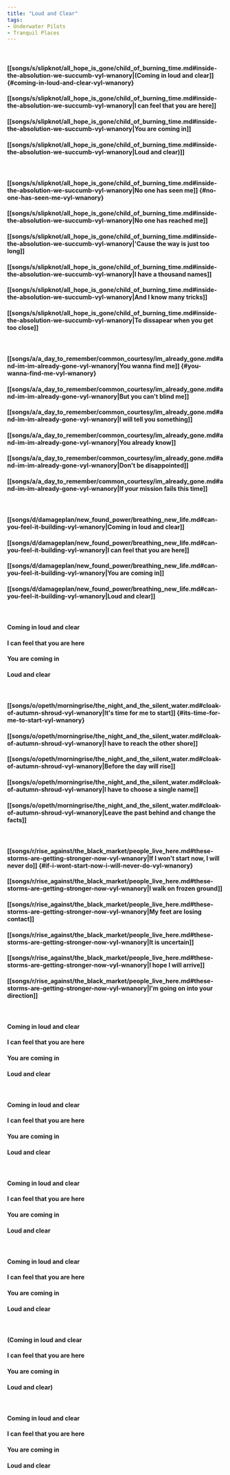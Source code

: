 ```yaml
---
title: "Loud and Clear"
tags:
- Underwater Pilots
- Tranquil Places
---
```

&nbsp;
#### [[songs/s/slipknot/all_hope_is_gone/child_of_burning_time.md#inside-the-absolution-we-succumb-vyl-wnanory|(Coming in loud and clear]] {#coming-in-loud-and-clear-vyl-wnanory}
#### [[songs/s/slipknot/all_hope_is_gone/child_of_burning_time.md#inside-the-absolution-we-succumb-vyl-wnanory|I can feel that you are here]]
#### [[songs/s/slipknot/all_hope_is_gone/child_of_burning_time.md#inside-the-absolution-we-succumb-vyl-wnanory|You are coming in]]
#### [[songs/s/slipknot/all_hope_is_gone/child_of_burning_time.md#inside-the-absolution-we-succumb-vyl-wnanory|Loud and clear)]]
&nbsp;
#### [[songs/s/slipknot/all_hope_is_gone/child_of_burning_time.md#inside-the-absolution-we-succumb-vyl-wnanory|No one has seen me]] {#no-one-has-seen-me-vyl-wnanory}
#### [[songs/s/slipknot/all_hope_is_gone/child_of_burning_time.md#inside-the-absolution-we-succumb-vyl-wnanory|No one has reached me]]
#### [[songs/s/slipknot/all_hope_is_gone/child_of_burning_time.md#inside-the-absolution-we-succumb-vyl-wnanory|'Cause the way is just too long]]
#### [[songs/s/slipknot/all_hope_is_gone/child_of_burning_time.md#inside-the-absolution-we-succumb-vyl-wnanory|I have a thousand names]]
#### [[songs/s/slipknot/all_hope_is_gone/child_of_burning_time.md#inside-the-absolution-we-succumb-vyl-wnanory|And I know many tricks]]
#### [[songs/s/slipknot/all_hope_is_gone/child_of_burning_time.md#inside-the-absolution-we-succumb-vyl-wnanory|To dissapear when you get too close]]
&nbsp;
#### [[songs/a/a_day_to_remember/common_courtesy/im_already_gone.md#and-im-im-already-gone-vyl-wnanory|You wanna find me]] {#you-wanna-find-me-vyl-wnanory}
#### [[songs/a/a_day_to_remember/common_courtesy/im_already_gone.md#and-im-im-already-gone-vyl-wnanory|But you can't blind me]]
#### [[songs/a/a_day_to_remember/common_courtesy/im_already_gone.md#and-im-im-already-gone-vyl-wnanory|I will tell you something]]
#### [[songs/a/a_day_to_remember/common_courtesy/im_already_gone.md#and-im-im-already-gone-vyl-wnanory|You already know]]
#### [[songs/a/a_day_to_remember/common_courtesy/im_already_gone.md#and-im-im-already-gone-vyl-wnanory|Don't be disappointed]]
#### [[songs/a/a_day_to_remember/common_courtesy/im_already_gone.md#and-im-im-already-gone-vyl-wnanory|If your mission fails this time]]
&nbsp;
#### [[songs/d/damageplan/new_found_power/breathing_new_life.md#can-you-feel-it-building-vyl-wnanory|Coming in loud and clear]]
#### [[songs/d/damageplan/new_found_power/breathing_new_life.md#can-you-feel-it-building-vyl-wnanory|I can feel that you are here]]
#### [[songs/d/damageplan/new_found_power/breathing_new_life.md#can-you-feel-it-building-vyl-wnanory|You are coming in]]
#### [[songs/d/damageplan/new_found_power/breathing_new_life.md#can-you-feel-it-building-vyl-wnanory|Loud and clear]]
&nbsp;
#### Coming in loud and clear
#### I can feel that you are here
#### You are coming in
#### Loud and clear
&nbsp;
#### [[songs/o/opeth/morningrise/the_night_and_the_silent_water.md#cloak-of-autumn-shroud-vyl-wnanory|It's time for me to start]] {#its-time-for-me-to-start-vyl-wnanory}
#### [[songs/o/opeth/morningrise/the_night_and_the_silent_water.md#cloak-of-autumn-shroud-vyl-wnanory|I have to reach the other shore]]
#### [[songs/o/opeth/morningrise/the_night_and_the_silent_water.md#cloak-of-autumn-shroud-vyl-wnanory|Before the day will rise]]
#### [[songs/o/opeth/morningrise/the_night_and_the_silent_water.md#cloak-of-autumn-shroud-vyl-wnanory|I have to choose a single name]]
#### [[songs/o/opeth/morningrise/the_night_and_the_silent_water.md#cloak-of-autumn-shroud-vyl-wnanory|Leave the past behind and change the facts]]
&nbsp;
#### [[songs/r/rise_against/the_black_market/people_live_here.md#these-storms-are-getting-stronger-now-vyl-wnanory|If I won't start now, I will never do]] {#if-i-wont-start-now-i-will-never-do-vyl-wnanory}
#### [[songs/r/rise_against/the_black_market/people_live_here.md#these-storms-are-getting-stronger-now-vyl-wnanory|I walk on frozen ground]]
#### [[songs/r/rise_against/the_black_market/people_live_here.md#these-storms-are-getting-stronger-now-vyl-wnanory|My feet are losing contact]]
#### [[songs/r/rise_against/the_black_market/people_live_here.md#these-storms-are-getting-stronger-now-vyl-wnanory|It is uncertain]]
#### [[songs/r/rise_against/the_black_market/people_live_here.md#these-storms-are-getting-stronger-now-vyl-wnanory|I hope I will arrive]]
#### [[songs/r/rise_against/the_black_market/people_live_here.md#these-storms-are-getting-stronger-now-vyl-wnanory|I'm going on into your direction]]
&nbsp;
#### Coming in loud and clear
#### I can feel that you are here
#### You are coming in
#### Loud and clear
&nbsp;
#### Coming in loud and clear
#### I can feel that you are here
#### You are coming in
#### Loud and clear
&nbsp;
#### Coming in loud and clear
#### I can feel that you are here
#### You are coming in
#### Loud and clear
&nbsp;
#### Coming in loud and clear
#### I can feel that you are here
#### You are coming in
#### Loud and clear
&nbsp;
#### (Coming in loud and clear
#### I can feel that you are here
#### You are coming in
#### Loud and clear)
&nbsp;
#### Coming in loud and clear
#### I can feel that you are here
#### You are coming in
#### Loud and clear
